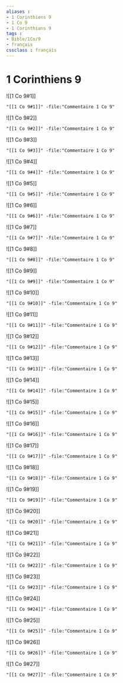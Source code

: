 ```yaml
---
aliases : 
- 1 Corinthiens 9
- 1 Co 9
- 1 Corinthians 9
tags : 
- Bible/1Co/9
- français
cssclass : français
---
```


# 1 Corinthiens 9

![[1 Co 9#1]]

```query
"[[1 Co 9#1]]" -file:"Commentaire 1 Co 9"
```

![[1 Co 9#2]]

```query
"[[1 Co 9#2]]" -file:"Commentaire 1 Co 9"
```

![[1 Co 9#3]]

```query
"[[1 Co 9#3]]" -file:"Commentaire 1 Co 9"
```

![[1 Co 9#4]]

```query
"[[1 Co 9#4]]" -file:"Commentaire 1 Co 9"
```

![[1 Co 9#5]]

```query
"[[1 Co 9#5]]" -file:"Commentaire 1 Co 9"
```

![[1 Co 9#6]]

```query
"[[1 Co 9#6]]" -file:"Commentaire 1 Co 9"
```

![[1 Co 9#7]]

```query
"[[1 Co 9#7]]" -file:"Commentaire 1 Co 9"
```

![[1 Co 9#8]]

```query
"[[1 Co 9#8]]" -file:"Commentaire 1 Co 9"
```

![[1 Co 9#9]]

```query
"[[1 Co 9#9]]" -file:"Commentaire 1 Co 9"
```

![[1 Co 9#10]]

```query
"[[1 Co 9#10]]" -file:"Commentaire 1 Co 9"
```

![[1 Co 9#11]]

```query
"[[1 Co 9#11]]" -file:"Commentaire 1 Co 9"
```

![[1 Co 9#12]]

```query
"[[1 Co 9#12]]" -file:"Commentaire 1 Co 9"
```

![[1 Co 9#13]]

```query
"[[1 Co 9#13]]" -file:"Commentaire 1 Co 9"
```

![[1 Co 9#14]]

```query
"[[1 Co 9#14]]" -file:"Commentaire 1 Co 9"
```

![[1 Co 9#15]]

```query
"[[1 Co 9#15]]" -file:"Commentaire 1 Co 9"
```

![[1 Co 9#16]]

```query
"[[1 Co 9#16]]" -file:"Commentaire 1 Co 9"
```

![[1 Co 9#17]]

```query
"[[1 Co 9#17]]" -file:"Commentaire 1 Co 9"
```

![[1 Co 9#18]]

```query
"[[1 Co 9#18]]" -file:"Commentaire 1 Co 9"
```

![[1 Co 9#19]]

```query
"[[1 Co 9#19]]" -file:"Commentaire 1 Co 9"
```

![[1 Co 9#20]]

```query
"[[1 Co 9#20]]" -file:"Commentaire 1 Co 9"
```

![[1 Co 9#21]]

```query
"[[1 Co 9#21]]" -file:"Commentaire 1 Co 9"
```

![[1 Co 9#22]]

```query
"[[1 Co 9#22]]" -file:"Commentaire 1 Co 9"
```

![[1 Co 9#23]]

```query
"[[1 Co 9#23]]" -file:"Commentaire 1 Co 9"
```

![[1 Co 9#24]]

```query
"[[1 Co 9#24]]" -file:"Commentaire 1 Co 9"
```

![[1 Co 9#25]]

```query
"[[1 Co 9#25]]" -file:"Commentaire 1 Co 9"
```

![[1 Co 9#26]]

```query
"[[1 Co 9#26]]" -file:"Commentaire 1 Co 9"
```

![[1 Co 9#27]]

```query
"[[1 Co 9#27]]" -file:"Commentaire 1 Co 9"
```

